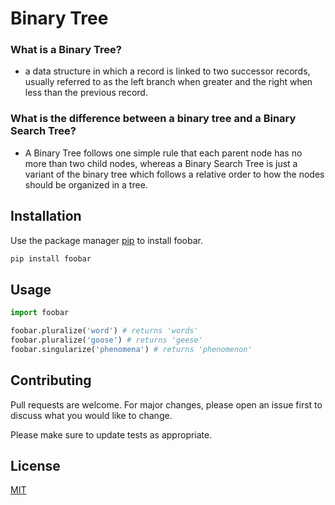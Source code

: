 # Binary Tree

### What is a Binary Tree?
- a data structure in which a record is linked to two successor records, usually referred to as the left branch when greater and the right when less than the previous record.
### What is the difference between a binary tree and a Binary Search Tree?
- A Binary Tree follows one simple rule that each parent node has no more than two child nodes, whereas a Binary Search Tree is just a variant of the binary tree which follows a relative order to how the nodes should be organized in a tree.
## Installation

Use the package manager [pip](https://pip.pypa.io/en/stable/) to install foobar.

```bash
pip install foobar
```

## Usage

```python
import foobar

foobar.pluralize('word') # returns 'words'
foobar.pluralize('goose') # returns 'geese'
foobar.singularize('phenomena') # returns 'phenomenon'
```

## Contributing
Pull requests are welcome. For major changes, please open an issue first to discuss what you would like to change.

Please make sure to update tests as appropriate.

## License
[MIT](https://choosealicense.com/licenses/mit/)